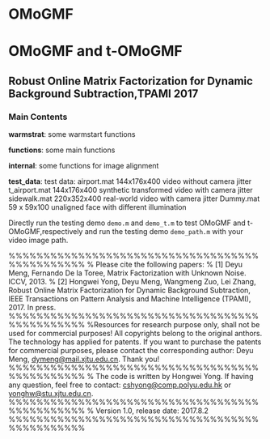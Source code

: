 # OMoGMF
# OMoGMF and t-OMoGMF
## Robust Online Matrix Factorization for Dynamic Background Subtraction,TPAMI 2017

### Main Contents

**warmstrat**:  some warmstart functions 

**functions**:  some main functions 

**internal**:   some functions for image alignment

**test_data**:     test data:
                   airport.mat   144x176x400  video without camera jitter
                   t_airport.mat 144x176x400  synthetic transformed video with camera jitter
                   sidewalk.mat  220x352x400  real-world video with camera jitter
                   Dummy.mat     59 x 59x100  unaligned face with different illumination

Directly run the testing demo `demo.m` and `demo_t.m` to test OMoGMF and t-OMoGMF,respectively and
run the testing demo `demo_path.m` with your video image path.

%%%%%%%%%%%%%%%%%%%%%%%%%%%%%%%%%%%%%%%%%%%%%%%
% Please cite the following papers:
% [1] Deyu Meng, Fernando De la Toree, Matrix Factorization with Unknown Noise. ICCV, 2013.
% [2] Hongwei Yong, Deyu Meng, Wangmeng Zuo, Lei Zhang, Robust Online Matrix Factorization for Dynamic Background Subtraction, IEEE Transactions on Pattern Analysis and Machine Intelligence (TPAMI), 2017. In press.
%%%%%%%%%%%%%%%%%%%%%%%%%%%%%%%%%%%%%%%%%%%%%%%
%Resources for research purpose only, shall not be used for commercial purposes! All copyrights belong to the original anthors. The technology has applied for patents. If you want to purchase the patents for commercial purposes, please contact the corresponding author: Deyu Meng, dymeng@mail.xjtu.edu.cn. Thank you!
%%%%%%%%%%%%%%%%%%%%%%%%%%%%%%%%%%%%%%%%%%%%%%%
% The code is written by Hongwei Yong. If having any question, feel free to contact: cshyong@comp.polyu.edu.hk or yonghw@stu.xjtu.edu.cn.
%%%%%%%%%%%%%%%%%%%%%%%%%%%%%%%%%%%%%%%%%%%%%%%
% Version 1.0, release date: 2017.8.2
%%%%%%%%%%%%%%%%%%%%%%%%%%%%%%%%%%%%%%%%%%%%%%%

